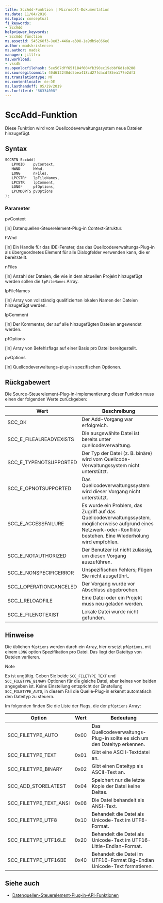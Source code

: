 ```yaml
---
title: SccAdd-Funktion | Microsoft-Dokumentation
ms.date: 11/04/2016
ms.topic: conceptual
f1_keywords:
- SccAdd
helpviewer_keywords:
- SccAdd function
ms.assetid: 545268f3-8e83-446a-a398-1a9db9e866e8
author: madskristensen
ms.author: madsk
manager: jillfra
ms.workload:
- vssdk
ms.openlocfilehash: 5ee567dff65f184f604fb390ec19ebbf6d1e0208
ms.sourcegitcommit: 40d612240dc5bea418cd27fdacdf85ea177e2df3
ms.translationtype: MT
ms.contentlocale: de-DE
ms.lasthandoff: 05/29/2019
ms.locfileid: "66334008"
---
```

# <a name="sccadd-function"></a>SccAdd-Funktion
Diese Funktion wird vom Quellcodeverwaltungssystem neue Dateien hinzugefügt.

## <a name="syntax"></a>Syntax

```cpp
SCCRTN SccAdd(
   LPVOID    pvContext,
   HWND      hWnd,
   LONG      nFiles,
   LPCSTR*   lpFileNames,
   LPCSTR    lpComment,
   LONG*     pfOptions,
   LPCMDOPTS pvOptions
);
```

### <a name="parameters"></a>Parameter
 pvContext

[in] Datenquellen-Steuerelement-Plug-in Context-Struktur.

 hWnd

[in] Ein Handle für das IDE-Fenster, das das Quellcodeverwaltungs-Plug-in als übergeordnetes Element für alle Dialogfelder verwenden kann, die er bereitstellt.

 nFiles

[in] Anzahl der Dateien, die wie in dem aktuellen Projekt hinzugefügt werden sollen die `lpFileNames` Array.

 lpFileNames

[in] Array von vollständig qualifizierten lokalen Namen der Dateien hinzugefügt werden.

 lpComment

[in] Der Kommentar, der auf alle hinzugefügten Dateien angewendet werden.

 pfOptions

[in] Array von Befehlsflags auf einer Basis pro Datei bereitgestellt.

 pvOptions

[in] Quellcodeverwaltungs-plug-in spezifischen Optionen.

## <a name="return-value"></a>Rückgabewert
 Die Source-Steuerelement-Plug-in-Implementierung dieser Funktion muss einen der folgenden Werte zurückgeben:

|Wert|Beschreibung|
|-----------|-----------------|
|SCC_OK|Der Add-Vorgang war erfolgreich.|
|SCC_E_FILEALREADYEXISTS|Die ausgewählte Datei ist bereits unter quellcodeverwaltung.|
|SCC_E_TYPENOTSUPPORTED|Der Typ der Datei (z. B. binäre) wird vom Quellcode-Verwaltungssystem nicht unterstützt.|
|SCC_E_OPNOTSUPPORTED|Das Quellcodeverwaltungssystem wird dieser Vorgang nicht unterstützt.|
|SCC_E_ACCESSFAILURE|Es wurde ein Problem, das Zugriff auf das Quellcodeverwaltungssystem, möglicherweise aufgrund eines Netzwerk-oder-Konflikte bestehen. Eine Wiederholung wird empfohlen.|
|SCC_E_NOTAUTHORIZED|Der Benutzer ist nicht zulässig, um diesen Vorgang auszuführen.|
|SCC_E_NONSPECIFICERROR|Unspezifischen Fehlers; Fügen Sie nicht ausgeführt.|
|SCC_I_OPERATIONCANCELED|Der Vorgang wurde vor Abschluss abgebrochen.|
|SCC_I_RELOADFILE|Eine Datei oder ein Projekt muss neu geladen werden.|
|SCC_E_FILENOTEXIST|Lokale Datei wurde nicht gefunden.|

## <a name="remarks"></a>Hinweise
 Die üblichen `fOptions` werden durch ein Array, hier ersetzt `pfOptions`, mit einem `LONG` option Spezifikation pro Datei. Das liegt der Dateityp von Dateien variieren.

> [!NOTE]
> Es ist ungültig. Geben Sie beide `SCC_FILETYPE_TEXT` und `SCC_FILETYPE_BINARY` Optionen für die gleiche Datei, aber keines von beiden angegeben ist. Keine Einstellung entspricht der Einstellung `SCC_FILETYPE_AUTO`, in diesem Fall die Quelle-Plug-in erkennt automatisch den Dateityp zu steuern.

 Im folgenden finden Sie die Liste der Flags, die der `pfOptions` Array:

|Option|Wert|Bedeutung|
|------------|-----------|-------------|
|SCC_FILETYPE_AUTO|0x00|Das Quellcodeverwaltungs-Plug-in sollte es sich um den Dateityp erkennen.|
|SCC_FILETYPE_TEXT|0x01|Gibt eine ASCII-Textdatei an.|
|SCC_FILETYPE_BINARY|0x02|Gibt einen Dateityp als ASCII-Text an.|
|SCC_ADD_STORELATEST|0x04|Speichert nur die letzte Kopie der Datei keine Deltas.|
|SCC_FILETYPE_TEXT_ANSI|0x08|Die Datei behandelt als ANSI-Text.|
|SCC_FILETYPE_UTF8|0x10|Behandelt die Datei als Unicode-Text im UTF8-Format.|
|SCC_FILETYPE_UTF16LE|0x20|Behandelt die Datei als Unicode-Text im UTF16-Little-Endian-Format.|
|SCC_FILETYPE_UTF16BE|0x40|Behandelt die Datei im UTF16-Format Big-Endian Unicode-Text formatieren.|

## <a name="see-also"></a>Siehe auch
- [Datenquellen-Steuerelement-Plug-in-API-Funktionen](../extensibility/source-control-plug-in-api-functions.md)